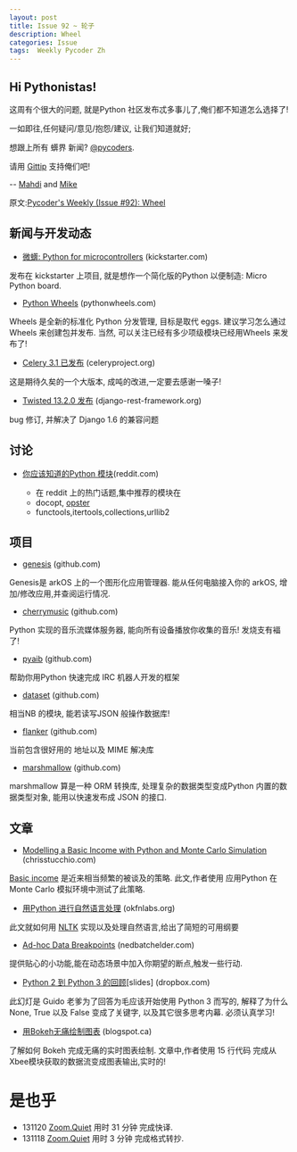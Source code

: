 ```yaml
---
layout: post
title: Issue 92 ~ 轮子
description: Wheel
categories: Issue
tags:  Weekly Pycoder Zh
---
```


## Hi Pythonistas!

这周有个很大的问题,
就是Python 社区发布忒多事儿了,俺们都不知道怎么选择了!

一如即往,任何疑问/意见/抱怨/建议,
让我们知道就好;

想跟上所有 蠎界 新闻?
 [@pycoders](http://twitter.com/pycoders).

请用
[Gittip](https://www.gittip.com/PycodersWeekly)
支持俺们吧!

--
[Mahdi](https://twitter.com/#!/myusuf3) and [Mike](https://twitter.com/#!/mgrouchy)

原文:[Pycoder's Weekly (Issue #92): Wheel](http://us4.campaign-archive2.com/?u=9735795484d2e4c204da82a29&id=720a9f6aa5)


## 新闻与开发动态

- [微蠎: Python for microcontrollers](http://www.kickstarter.com/projects/214379695/micro-python-python-for-microcontrollers) (kickstarter.com)

发布在 kickstarter 上项目,
就是想作一个简化版的Python 以便制造: Micro Python board.

 

- [Python Wheels](http://pythonwheels.com/) (pythonwheels.com)

Wheels 是全新的标准化 Python 分发管理,
目标是取代 eggs.
建议学习怎么通过 Wheels 来创建包并发布.
当然, 可以关注已经有多少项级模块已经用Wheels 来发布了!

- [Celery 3.1 已发布](http://docs.celeryproject.org/en/latest/whatsnew-3.1.html) (celeryproject.org)


这是期待久矣的一个大版本,
成吨的改进,一定要去感谢一嗓子!
 

- [Twisted 13.2.0 发布](http://labs.twistedmatrix.com/2013/11/twisted-1320-released.html) (django-rest-framework.org)

bug 修订,
并解决了 Django 1.6 的兼容问题

 


## 讨论

- [你应该知道的Python 模块](http://www.reddit.com/r/Python/comments/1qnuyo/python_modules_you_should_know/)(reddit.com)

    - 在 reddit 上的热门话题,集中推荐的模块在
    - docopt, [opster](http://opster.readthedocs.org/en/latest/)
    - functools,itertools,collections,urllib2

## 项目

- [genesis](https://github.com/cznweb/genesis) (github.com)

Genesis是 arkOS 上的一个图形化应用管理器.
能从任何电脑接入你的 arkOS, 增加/修改应用,并查阅运行情况.

 

- [cherrymusic](https://github.com/devsnd/cherrymusic) (github.com)

Python 实现的音乐流媒体服务器,
能向所有设备播放你收集的音乐!
发烧支有褔了!

 

- [pyaib](https://github.com/facebook/pyaib) (github.com)

帮助你用Python 快速完成 IRC 机器人开发的框架
 

- [dataset](https://github.com/pudo/dataset) (github.com)

相当NB 的模块,
能若读写JSON 般操作数据库!


- [flanker](https://github.com/mailgun/flanker) (github.com)

当前包含很好用的 地址以及 MIME 解决库
 

- [marshmallow](https://github.com/sloria/marshmallow) (github.com)

marshmallow 算是一种  ORM 转换库,
处理复杂的数据类型变成Python 内置的数据类型对象,
能用以快速发布成 JSON 的接口.



## 文章

- [Modelling a Basic Income with Python and Monte Carlo Simulation](http://www.chrisstucchio.com/blog/2013/basic_income_vs_basic_job.html) (chrisstucchio.com)

[Basic income](http://en.wikipedia.org/wiki/Basic_income)
是近来相当频繁的被谈及的策略.
此文,作者使用 应用Python 在  Monte Carlo 模拟环境中测试了此策略.

 

- [用Python 进行自然语言处理](http://okfnlabs.org/blog/2013/11/11/python-nlp.html) (okfnlabs.org)

此文就如何用
[NLTK](http://nltk.org/)
实现以及处理自然语言,给出了简短的可用纲要


 

- [Ad-hoc Data Breakpoints](http://nedbatchelder.com/blog/201311/adhoc_data_breakpoints.html) (nedbatchelder.com)

提供贴心的小功能,能在动态场景中加入你期望的断点,触发一些行动.

 

- [Python 2 到 Python 3 的回顾](https://www.dropbox.com/s/83ppa5iykqmr14z/Py2v3Hackers2013.pptx)[slides] (dropbox.com)


此幻灯是 Guido 老爹为了回答为毛应该开始使用 Python 3 而写的,
解释了为什么 None, True 以及 False 变成了关键字,
以及其它很多思考内幕.
必须认真学习!
 

- [用Bokeh无痛绘制图表](http://continuum.io/blog/painless_streaming_plots_w_bokeh) (blogspot.ca)

了解如何 Bokeh 完成无痛的实时图表绘制.
文章中,作者使用 15 行代码
完成从 Xbee模块获取的数据流变成图表输出,实时的!


# 是也乎

- 131120 [Zoom.Quiet](http://zoomquiet.org/) 用时 31 分钟 完成快译.
- 131118 [Zoom.Quiet](http://zoomquiet.org/) 用时 3 分钟 完成格式转抄.
 